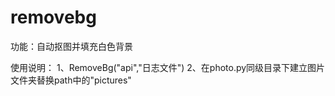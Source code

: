 # removebg
功能：自动抠图并填充白色背景


使用说明：
1、RemoveBg("api","日志文件")
2、在photo.py同级目录下建立图片文件夹替换path中的"pictures"

